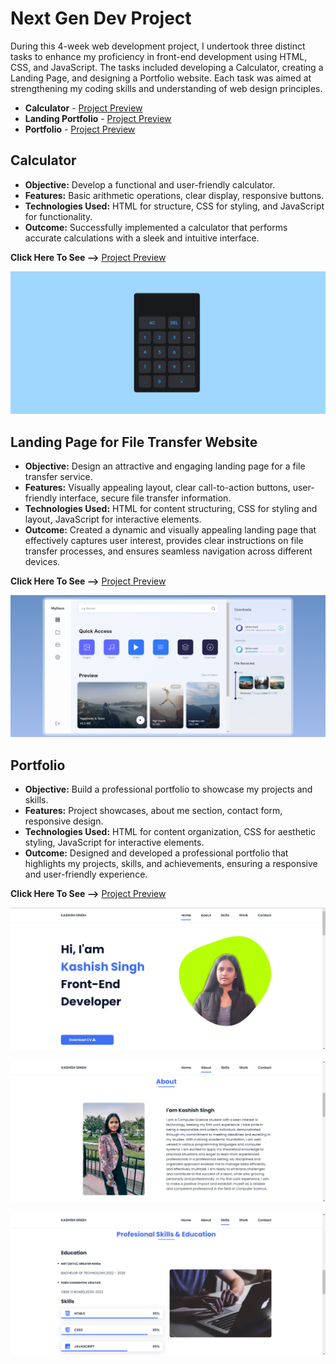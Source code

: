 
# **Next Gen Dev Project**

During this 4-week web development project, I undertook three distinct tasks to enhance my proficiency in front-end development using HTML, CSS, and JavaScript. The tasks included developing a Calculator, creating a Landing Page, and designing a Portfolio website. Each task was aimed at strengthening my coding skills and understanding of web design principles.

- **Calculator** - [Project Preview](https://calculator-kashish.netlify.app/)
- **Landing Portfolio** - [Project Preview](https://kashish-landingpage.netlify.app/)
- **Portfolio** - [Project Preview](https://kashish-singh.netlify.app/)




 ## **Calculator** 

- **Objective:** Develop a functional and user-friendly calculator.
- **Features:** Basic arithmetic operations, clear display, responsive buttons.
- **Technologies Used:** HTML for structure, CSS for styling, and JavaScript for functionality.
- **Outcome:** Successfully implemented a calculator that performs accurate calculations with a sleek and intuitive interface.

**Click Here To See  -->**  [Project Preview](https://calculator-kashish.netlify.app/)

![Calculator Screenshot](https://github.com/kashish-singh/NextGenDev/blob/main/Calculator/Screenshot%202024-07-19%20102644.png?raw=true)

 ## **Landing Page for File Transfer Website** 

 - **Objective:** Design an attractive and engaging landing page for a file transfer service.
- **Features:** Visually appealing layout, clear call-to-action buttons, user-friendly interface, secure file transfer information.
- **Technologies Used:** HTML for content structuring, CSS for styling and layout, JavaScript for interactive elements.
- **Outcome:** Created a dynamic and visually appealing landing page that effectively captures user interest, provides clear instructions on file transfer processes, and ensures seamless navigation across different devices.

**Click Here To See  -->** [Project Preview](https://kashish-landingpage.netlify.app/)

![landing page Screenshot](https://github.com/kashish-singh/NextGenDev/blob/main/Landing%20Page/Screenshot%202024-07-19%20102524.png?raw=true)

 ## **Portfolio** 

- **Objective:** Build a professional portfolio to showcase my projects and skills.
- **Features:** Project showcases, about me section, contact form, responsive design.
- **Technologies Used:** HTML for content organization, CSS for aesthetic styling, JavaScript for interactive elements.
- **Outcome:** Designed and developed a professional portfolio that highlights my projects, skills, and achievements, ensuring a responsive and user-friendly experience.

**Click Here To See  -->** [Project Preview](https://kashish-singh.netlify.app/)

![Portfolio Screenshot](https://github.com/kashish-singh/NextGenDev/blob/main/Portfolio/Screenshot%202024-07-19%20102736.png?raw=true)

![Portfolio Screenshot](https://github.com/kashish-singh/NextGenDev/blob/main/Portfolio/Screenshot%202024-07-19%20102753.png?raw=true)

![Portfolio Screenshot](https://github.com/kashish-singh/NextGenDev/blob/main/Portfolio/Screenshot%202024-07-19%20102810.png?raw=true)



